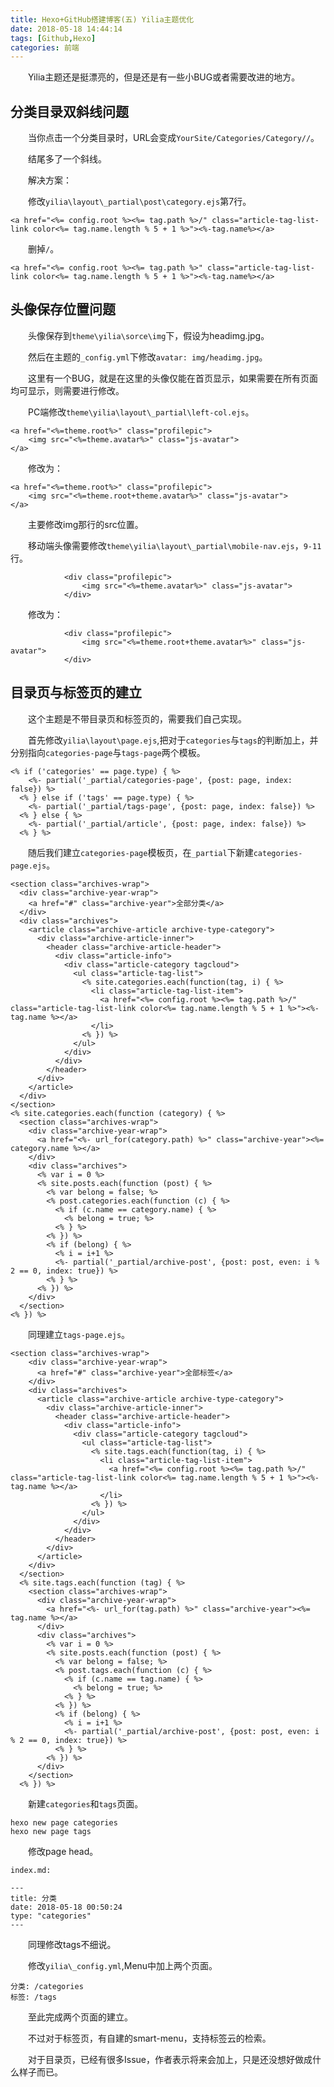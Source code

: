 ```yaml
---
title: Hexo+GitHub搭建博客(五) Yilia主题优化
date: 2018-05-18 14:44:14
tags: [Github,Hexo]
categories: 前端
---
```


&emsp;&emsp;Yilia主题还是挺漂亮的，但是还是有一些小BUG或者需要改进的地方。

## 分类目录双斜线问题

&emsp;&emsp;当你点击一个分类目录时，URL会变成`YourSite/Categories/Category//`。

&emsp;&emsp;结尾多了一个斜线。

&emsp;&emsp;解决方案：

&emsp;&emsp;修改`yilia\layout\_partial\post\category.ejs`第7行。
```
<a href="<%= config.root %><%= tag.path %>/" class="article-tag-list-link color<%= tag.name.length % 5 + 1 %>"><%-tag.name%></a>  
```
&emsp;&emsp;删掉`/`。
```
<a href="<%= config.root %><%= tag.path %>" class="article-tag-list-link color<%= tag.name.length % 5 + 1 %>"><%-tag.name%></a>
```

## 头像保存位置问题

&emsp;&emsp;头像保存到`theme\yilia\sorce\img`下，假设为headimg.jpg。

&emsp;&emsp;然后在主题的`_config.yml`下修改`avatar: img/headimg.jpg`。

&emsp;&emsp;这里有一个BUG，就是在这里的头像仅能在首页显示，如果需要在所有页面均可显示，则需要进行修改。

&emsp;&emsp;PC端修改`theme\yilia\layout\_partial\left-col.ejs`。
```
<a href="<%=theme.root%>" class="profilepic">
	<img src="<%=theme.avatar%>" class="js-avatar">
</a>
```
&emsp;&emsp;修改为：

```
<a href="<%=theme.root%>" class="profilepic">
	<img src="<%=theme.root+theme.avatar%>" class="js-avatar">
</a>
```
&emsp;&emsp;主要修改img那行的src位置。

&emsp;&emsp;移动端头像需要修改`theme\yilia\layout\_partial\mobile-nav.ejs`，`9-11`行。
```
			<div class="profilepic">
				<img src="<%=theme.avatar%>" class="js-avatar">
			</div>
```
&emsp;&emsp;修改为：

```
			<div class="profilepic">
				<img src="<%=theme.root+theme.avatar%>" class="js-avatar">
			</div>
```


## 目录页与标签页的建立

&emsp;&emsp;这个主题是不带目录页和标签页的，需要我们自己实现。

&emsp;&emsp;首先修改`yilia\layout\page.ejs`,把对于`categories`与`tags`的判断加上，并分别指向`categories-page`与`tags-page`两个模板。

```
<% if ('categories' == page.type) { %>
    <%- partial('_partial/categories-page', {post: page, index: false}) %>
  <% } else if ('tags' == page.type) { %>
    <%- partial('_partial/tags-page', {post: page, index: false}) %>
  <% } else { %>
    <%- partial('_partial/article', {post: page, index: false}) %>
  <% } %>
```

&emsp;&emsp;随后我们建立`categories-page`模板页，在`_partial`下新建`categories-page.ejs`。

```
<section class="archives-wrap">
  <div class="archive-year-wrap">
    <a href="#" class="archive-year">全部分类</a>
  </div>
  <div class="archives">
    <article class="archive-article archive-type-category">
      <div class="archive-article-inner">
        <header class="archive-article-header">
          <div class="article-info">
            <div class="article-category tagcloud">
              <ul class="article-tag-list">
                <% site.categories.each(function(tag, i) { %> 
                  <li class="article-tag-list-item">
                    <a href="<%= config.root %><%= tag.path %>/" class="article-tag-list-link color<%= tag.name.length % 5 + 1 %>"><%- tag.name %></a>
                  </li>
                <% }) %>
              </ul>
            </div>
          </div>
        </header>
      </div>
    </article>
  </div>
</section>
<% site.categories.each(function (category) { %>
  <section class="archives-wrap">
    <div class="archive-year-wrap">
      <a href="<%- url_for(category.path) %>" class="archive-year"><%= category.name %></a>
    </div>
    <div class="archives">
      <% var i = 0 %>
      <% site.posts.each(function (post) { %>
        <% var belong = false; %>
        <% post.categories.each(function (c) { %>
          <% if (c.name == category.name) { %>
            <% belong = true; %>
          <% } %>
        <% }) %>
        <% if (belong) { %>
          <% i = i+1 %>
          <%- partial('_partial/archive-post', {post: post, even: i % 2 == 0, index: true}) %>
        <% } %>
      <% }) %>
    </div>
  </section>
<% }) %>
```

&emsp;&emsp;同理建立`tags-page.ejs`。
```
<section class="archives-wrap">
	<div class="archive-year-wrap">
	  <a href="#" class="archive-year">全部标签</a>
	</div>
	<div class="archives">
	  <article class="archive-article archive-type-category">
		<div class="archive-article-inner">
		  <header class="archive-article-header">
			<div class="article-info">
			  <div class="article-category tagcloud">
				<ul class="article-tag-list">
				  <% site.tags.each(function(tag, i) { %> 
					<li class="article-tag-list-item">
					  <a href="<%= config.root %><%= tag.path %>/" class="article-tag-list-link color<%= tag.name.length % 5 + 1 %>"><%- tag.name %></a>
					</li>
				  <% }) %>
				</ul>
			  </div>
			</div>
		  </header>
		</div>
	  </article>
	</div>
  </section>
  <% site.tags.each(function (tag) { %>
	<section class="archives-wrap">
	  <div class="archive-year-wrap">
		<a href="<%- url_for(tag.path) %>" class="archive-year"><%= tag.name %></a>
	  </div>
	  <div class="archives">
		<% var i = 0 %>
		<% site.posts.each(function (post) { %>
		  <% var belong = false; %>
		  <% post.tags.each(function (c) { %>
			<% if (c.name == tag.name) { %>
			  <% belong = true; %>
			<% } %>
		  <% }) %>
		  <% if (belong) { %>
			<% i = i+1 %>
			<%- partial('_partial/archive-post', {post: post, even: i % 2 == 0, index: true}) %>
		  <% } %>
		<% }) %>
	  </div>
	</section>
  <% }) %>
```
&emsp;&emsp;新建`categories`和`tags`页面。
```
hexo new page categories  
hexo new page tags
```
&emsp;&emsp;修改page head。

```
index.md:

---
title: 分类
date: 2018-05-18 00:50:24
type: "categories"
---
```
&emsp;&emsp;同理修改tags不细说。

&emsp;&emsp;修改`yilia\_config.yml`,Menu中加上两个页面。
```
分类: /categories
标签: /tags
```

&emsp;&emsp;至此完成两个页面的建立。

&emsp;&emsp;不过对于标签页，有自建的smart-menu，支持标签云的检索。

&emsp;&emsp;对于目录页，已经有很多Issue，作者表示将来会加上，只是还没想好做成什么样子而已。